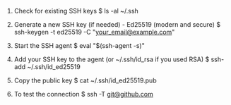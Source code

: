 1. Check for existing SSH keys
$ ls -al ~/.ssh

2. Generate a new SSH key (if needed) - Ed25519 (modern and secure)
$ ssh-keygen -t ed25519 -C "your_email@example.com"

3. Start the SSH agent
$ eval "$(ssh-agent -s)"

4. Add your SSH key to the agent (or ~/.ssh/id_rsa if you used RSA)
$ ssh-add ~/.ssh/id_ed25519

5. Copy the public key
$ cat ~/.ssh/id_ed25519.pub

6. To test the connection
$ ssh -T git@github.com
